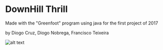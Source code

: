 # DownHill Thrill

Made with the "Greenfoot" program using java for the first project of 2017

by Diogo Cruz, Diogo Nobrega, Francisco Teixeira

![alt text](https://raw.githubusercontent.com/dcx2202/DonwHill-Thrill/master/images/usedinreadme.png)